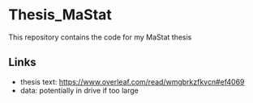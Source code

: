 # Thesis_MaStat
This repository contains the code for my MaStat thesis

## Links
* thesis text: https://www.overleaf.com/read/wmgbrkzfkvcn#ef4069
* data: potentially in drive if too large
